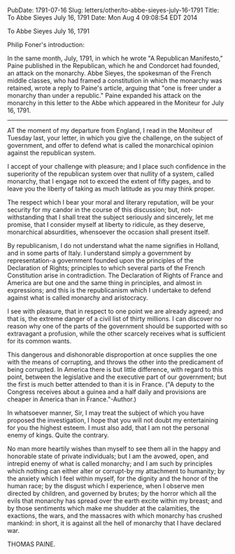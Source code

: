 PubDate: 1791-07-16
Slug: letters/other/to-abbe-sieyes-july-16-1791
Title: To Abbe Sieyes  July 16, 1791
Date: Mon Aug  4 09:08:54 EDT 2014

   To Abbe Sieyes  July 16, 1791

   Philip Foner's introduction:

   In the same month, July, 1791, in which he wrote "A Republican Manifesto,"
   Paine published in the Republican, which he and Condorcet had founded, an
   attack on the monarchy. Abbe Sieyes, the spokesman of the French middle
   classes, who had framed a constitution in which the monarchy was retained,
   wrote a reply to Paine's article, arguing that "one is freer under a
   monarchy than under a republic." Paine expanded his attack on the monarchy
   in this letter to the Abbe which appeared in the Moniteur for July 16,
   1791.

   ***

   AT the moment of my departure from England, I read in the Moniteur of
   Tuesday last, your letter, in which you give the challenge, on the subject
   of government, and offer to defend what is called the monarchical opinion
   against the republican system.

   I accept of your challenge with pleasure; and I place such confidence in
   the superiority of the republican system over that nullity of a system,
   called monarchy, that I engage not to exceed the extent of fifty pages,
   and to leave you the liberty of taking as much latitude as you may think
   proper.

   The respect which I bear your moral and literary reputation, will be your
   security for my candor in the course of this discussion; but, not-
   withstanding that I shall treat the subject seriously and sincerely, let
   me promise, that I consider myself at liberty to ridicule, as they
   deserve, monarchical absurdities, whensoever the occasion shall present
   itself.

   By republicanism, I do not understand what the name signifies in Holland,
   and in some parts of Italy. I understand simply a government by
   representation-a government founded upon the principles of the Declaration
   of Rights; principles to which several parts of the French Constitution
   arise in contradiction. The Declaration of Rights of France and America
   are but one and the same thing in principles, and almost in expressions;
   and this is the republicanism which I undertake to defend against what is
   called monarchy and aristocracy.

   I see with pleasure, that in respect to one point we are already agreed;
   and that is, the extreme danger of a civil list of thirty millions. I can
   discover no reason why one of the parts of the government should be
   supported with so extravagant a profusion, while the other scarcely
   receives what is sufficient for its common wants.

   This dangerous and dishonorable disproportion at once supplies the one
   with the means of corrupting, and throws the other into the predicament of
   being corrupted. In America there is but little difference, with regard to
   this point, between the legislative and the executive part of our
   government; but the first is much better attended to than it is in France.
   ("A deputy to the Congress receives about a guinea and a half daily and
   provisions are cheaper in America than in France."-Author.)

   In whatsoever manner, Sir, I may treat the subject of which you have
   proposed the investigation, I hope that you will not doubt my entertaining
   for you the highest esteem. I must also add, that I am not the personal
   enemy of kings. Quite the contrary.

   No man more heartily wishes than myself to see them all in the happy and
   honorable state of private individuals; but I am the avowed, open, and
   intrepid enemy of what is called monarchy; and I am such by principles
   which nothing can either alter or corrupt-by my attachment to humanity; by
   the anxiety which I feel within myself, for the dignity and the honor of
   the human race; by the disgust which I experience, when I observe men
   directed by children, and governed by brutes; by the horror which all the
   evils that monarchy has spread over the earth excite within my breast; and
   by those sentiments which make me shudder at the calamities, the
   exactions, the wars, and the massacres with which monarchy has crushed
   mankind: in short, it is against all the hell of monarchy that I have
   declared war.

   THOMAS PAINE.


